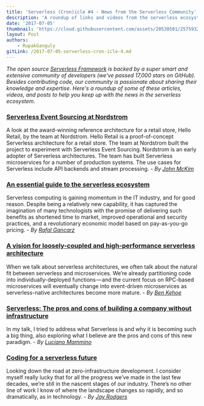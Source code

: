 ```yaml
---
title: 'Serverless (Cron)icle #4 - News from the Serverless Community'
description: 'A roundup of links and videos from the serverless ecosystem that caught our attention this week.'
date: '2017-07-05'
thumbnail: 'https://cloud.githubusercontent.com/assets/20538501/25759320/8bb86c20-3197-11e7-8d3d-5479c197c049.png'
layout: Post
authors:
    - RupakGanguly
gitLink: /2017-07-05-serverless-cron-icle-4.md
---
```


*The open source [Serverless Framework](https://github.com/serverless/serverless) is backed by a super smart and extensive community of developers (we've passed 17,000 stars on GitHub). Besides contributing code, our community is passionate about sharing their knowledge and expertise. Here's a roundup of some of these articles, videos, and posts to help you keep up with the news in the serverless ecosystem.*

### [Serverless Event Sourcing at Nordstrom](https://read.acloud.guru/serverless-event-sourcing-at-nordstrom-ea69bd8fb7cc)
A look at the award-winning reference architecture for a retail store, Hello Retail, by the team at Nordstrom. Hello Retail is a proof-of-concept Serverless architecture for a retail store. The team at Nordstrom built the project to experiment with Serverless Event Sourcing. Nordstrom is an early adopter of Serverless architectures. The team has built Serverless microservices for a number of production systems. The use cases for Serverless include API backends and stream processing. - *By [John McKim](https://read.acloud.guru/@johncmckim)*

### [An essential guide to the serverless ecosystem](https://techbeacon.com/essential-guide-serverless-ecosystem)
Serverless computing is gaining momentum in the IT industry, and for good reason. Despite being a relatively new capability, it has captured the imagination of many technologists with the promise of delivering such benefits as shortened time to market, improved operational and security practices, and a revolutionary economic model based on pay-as-you-go pricing. - *By [Rafal Gancarz](https://techbeacon.com/contributors/rafal-gancarz)*

### [A vision for loosely-coupled and high-performance serverless architecture](https://read.acloud.guru/a-vision-for-loosely-coupled-high-performance-serverless-architecture-f35c1fd68e9d)
When we talk about serverless architectures, we often talk about the natural fit between serverless and microservices. We’re already partitioning code into individually-deployed functions — and the current focus on RPC-based microservices will eventually change into event-driven microservices as serverless-native architectures become more mature. - *By [Ben Kehoe](https://read.acloud.guru/@ben11kehoe)*

### [Serverless: The pros and cons of building a company without infrastructure](http://loige.co/my-serverless-talk-at-shift-conference-in-split/)
In my talk, I tried to address what Serverless is and why it is becoming such a big thing, also exploring what I believe are the pros and cons of this new paradigm. - *By [Luciano Mammino](http://loige.co/author/luciano-mammino/)*

### [Coding for a serverless future](https://headmelted.com/coding-for-a-serverless-future-f34ae86c6c2)
Looking down the road at zero-infrastructure development. I consider myself really lucky that for all the progress we’ve made in the last few decades, we’re still in the nascent stages of our industry. There’s no other line of work I know of where the landscape changes so rapidly, and so dramatically, as in technology. - *By [Jay Rodgers](https://headmelted.com/@headmelted)*
